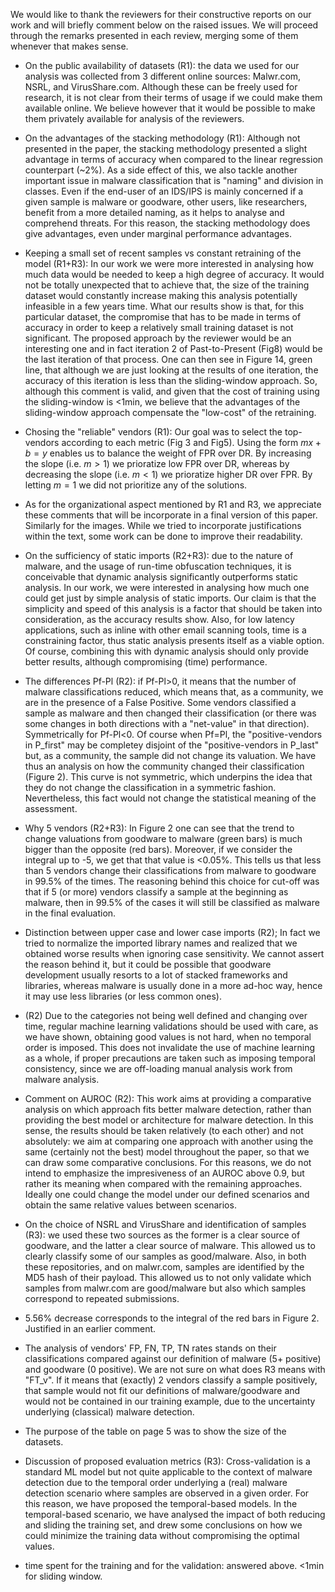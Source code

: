 We would like to thank the reviewers for their constructive reports on our work and will briefly comment below on the raised issues. We will proceed through the remarks presented in each review, merging some of them whenever that makes sense.


- On the public availability of datasets (R1): the data we used for our analysis was collected from 3 different online sources: Malwr.com, NSRL, and VirusShare.com. Although these can be freely used for research, it is not clear from their terms of usage if we could make them available online. We believe however that it would be possible to make them privately available for analysis of the reviewers.

- On the advantages of the stacking methodology (R1): Although not presented in the paper, the stacking methodology presented a slight advantage in terms of accuracy when compared to the linear regression counterpart (~2%). As a side effect of this, we also tackle another important issue in malware classification that is "naming" and division in classes. Even if the end-user of an IDS/IPS is mainly concerned if a given sample is malware or goodware, other users, like researchers, benefit from a more detailed naming, as it helps to analyse and comprehend threats. For this reason, the stacking methodology does give advantages, even under marginal performance advantages.

- Keeping a small set of recent samples vs constant retraining of the model (R1+R3): In our work we were more interested in analysing how much data would be needed to keep a high degree of accuracy. It would not be totally unexpected that to achieve that, the size of the training dataset would constantly increase making this analysis potentially infeasible in a few years time. What our results show is that, for this particular dataset, the compromise that has to be made in terms of accuracy in order to keep a relatively small training dataset is not significant.
The proposed approach by the reviewer would be an interesting one and in fact iteration 2 of Past-to-Present (Fig8) would be the last iteration of that process. One can then see in Figure 14, green line, that although we are just looking at the results of one iteration, the accuracy of this iteration is less than the sliding-window approach.
So, although this comment is valid, and given that the cost of training using the sliding-window is <1min, we believe that the advantages of the sliding-window approach compensate the "low-cost" of the retraining.

- Chosing the "reliable" vendors (R1): Our goal was to select the top-vendors according to each metric (Fig 3 and Fig5). Using the form $mx + b = y$ enables us to balance the weight of FPR over DR. By increasing the slope (i.e. $m>1$) we prioratize low FPR over DR, whereas by decreasing the slope (i.e. $m<1$) we prioratize higher DR over FPR. By letting $m=1$ we did not prioritize any of the solutions.

- As for the organizational aspect mentioned by R1 and R3, we appreciate these comments that will be incorporate in a final version of this paper. Similarly for the images. While we tried to incorporate justifications within the text, some work can be done to improve their readability.

- On the sufficiency of static imports (R2+R3): due to the nature of malware, and the usage of run-time obfuscation techniques, it is conceivable that dynamic analysis significantly outperforms static analysis. In our work, we were interested in analysing how much one could get just by simple analysis of static imports. Our claim is that the simplicity and speed of this analysis is a factor that should be taken into consideration, as the accuracy results show. Also, for low latency applications, such as inline with other email scanning tools, time is a constraining factor, thus static analysis presents itself as a viable option. Of course, combining this with dynamic analysis should only provide better results, although compromising (time) performance.

- The differences Pf-Pl (R2): if Pf-Pl>0, it means that the number of malware classifications reduced, which means that, as a community, we are in the presence of a False Positive. Some vendors classified a sample as malware and then changed their classification (or there was some changes in both directions with a "net-value" in that direction). Symmetrically for Pf-Pl<0. Of course when Pf=Pl, the "positive-vendors in P_first" may be completey disjoint of the "positive-vendors in P_last" but, as a community, the sample did not change its valuation. We have thus an analysis on how the community changed their classification (Figure 2). This curve is not symmetric, which underpins the idea that they do not change the classification in a symmetric fashion. Nevertheless, this fact would not change the statistical meaning of the assessment.

- Why 5 vendors (R2+R3): In Figure 2 one can see that the trend to change valuations from goodware to malware (green bars) is much bigger than the opposite (red bars). Moreover, if we consider the integral up to -5, we get that that value is <0.05%. 
This tells us that less than 5 vendors change their classifications from malware to goodware in 99.5% of the times. 
The reasoning behind this choice for cut-off was that if 5 (or more) vendors classify a sample at the beginning as malware, then in 99.5% of the cases it will still be classified as malware in the final evaluation. 

- Distinction between upper case and lower case imports (R2); In fact we tried to normalize the imported library names and realized that we obtained worse results when ignoring case sensitivity. We cannot assert the reason behind it, but it could be possible that goodware development usually resorts to a lot of stacked frameworks and libraries, whereas malware is usually done in a more ad-hoc way, hence it may use less libraries (or less common ones).

- (R2) Due to the categories not being well defined and changing over time, regular machine learning validations should be used with care, as we have shown, obtaining good values is not hard, when no temporal order is imposed. This does not invalidate the use of machine learning as a whole, if proper precautions are taken such as imposing temporal consistency, since we are off-loading manual analysis work from malware analysis.

- Comment on AUROC (R2): This work aims at providing a comparative analysis on which approach fits better malware detection, rather than providing the best model or architecture for malware detection. In this sense, the results should be taken relatively (to each other) and not absolutely: we aim at comparing one approach with another using the same (certainly not the best) model throughout the paper, so that we can draw some comparative conclusions. For this reasons, we do not intend to emphasize the impresiveness of an AUROC above 0.9, but rather its meaning when compared with the remaining approaches. Ideally one could change the model under our defined scenarios and obtain the same relative values between scenarios.

- On the choice of NSRL and VirusShare and identification of samples (R3): we used these two sources as the former is a clear source of goodware, and the latter a clear source of malware. This allowed us to clearly classify some of our samples as good/malware.
Also, in both these repositories, and on malwr.com, samples are identified by the MD5 hash of their payload. This allowed us to not only validate which samples from malwr.com are good/malware but also which samples correspond to repeated submissions.

- 5.56% decrease corresponds to the integral of the red bars in Figure 2. Justified in an earlier comment.

- The analysis of vendors' FP, FN, TP, TN rates stands on their classifications compared against our definition of malware (5+ positive) and goodware (0 positive). We are not sure on what does R3 means with "FT_v". If it means that (exactly) 2 vendors classify a sample positively, that sample would not fit our definitions of malware/goodware and would not be contained in our training example, due to the uncertainty underlying (classical) malware detection.

- The purpose of the table on page 5 was to show the size of the datasets.

- Discussion of proposed evaluation metrics (R3): Cross-validation is a standard ML model but not quite applicable to the context of malware detection due to the temporal order underlying a (real) malware detection scenario where samples are observed in a given order. For this reason, we have proposed the temporal-based models. In the temporal-based scenario, we have analysed the impact of both reducing and sliding the training set, and drew some conclusions on how we could minimize the training data without compromising the optimal values.

- time spent for the training and for the validation: answered above. <1min for sliding window.
